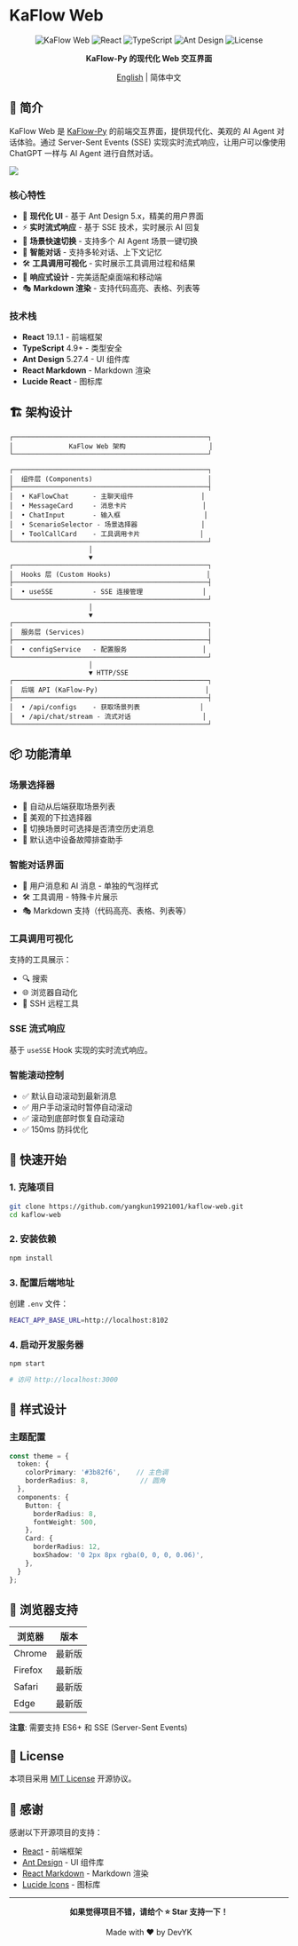 # KaFlow Web

<div align="center">

![KaFlow Web](https://img.shields.io/badge/KaFlow--Web-v0.1.0-blue)
![React](https://img.shields.io/badge/React-19.1.1-61dafb)
![TypeScript](https://img.shields.io/badge/TypeScript-4.9+-3178c6)
![Ant Design](https://img.shields.io/badge/Ant%20Design-5.27+-1890ff)
![License](https://img.shields.io/badge/License-MIT-yellow)

**KaFlow-Py 的现代化 Web 交互界面**

[English](./README_EN.md) | 简体中文

</div>

## 📖 简介

KaFlow Web 是 [KaFlow-Py](https://github.com/yangkun19921001/kaflow-py) 的前端交互界面，提供现代化、美观的 AI Agent 对话体验。通过 Server-Sent Events (SSE) 实现实时流式响应，让用户可以像使用 ChatGPT 一样与 AI Agent 进行自然对话。

![](http://devyk.top/2022/202510051404583.gif)


### 核心特性

- 🎨 **现代化 UI** - 基于 Ant Design 5.x，精美的用户界面
- ⚡ **实时流式响应** - 基于 SSE 技术，实时展示 AI 回复
- 🎯 **场景快速切换** - 支持多个 AI Agent 场景一键切换
- 💬 **智能对话** - 支持多轮对话、上下文记忆
- 🛠️ **工具调用可视化** - 实时展示工具调用过程和结果
- 📱 **响应式设计** - 完美适配桌面端和移动端
- 🎭 **Markdown 渲染** - 支持代码高亮、表格、列表等

### 技术栈

- **React** 19.1.1 - 前端框架
- **TypeScript** 4.9+ - 类型安全
- **Ant Design** 5.27.4 - UI 组件库
- **React Markdown** - Markdown 渲染
- **Lucide React** - 图标库

## 🏗️ 架构设计

```
┌─────────────────────────────────────────────────┐
│              KaFlow Web 架构                     │
└─────────────────────────────────────────────────┘

┌─────────────────────────────────────────────────┐
│  组件层 (Components)                             │
├─────────────────────────────────────────────────┤
│  • KaFlowChat      - 主聊天组件                 │
│  • MessageCard     - 消息卡片                   │
│  • ChatInput       - 输入框                     │
│  • ScenarioSelector - 场景选择器                │
│  • ToolCallCard    - 工具调用卡片               │
└─────────────────────────────────────────────────┘
                    │
                    ▼
┌─────────────────────────────────────────────────┐
│  Hooks 层 (Custom Hooks)                        │
├─────────────────────────────────────────────────┤
│  • useSSE          - SSE 连接管理               │
└─────────────────────────────────────────────────┘
                    │
                    ▼
┌─────────────────────────────────────────────────┐
│  服务层 (Services)                               │
├─────────────────────────────────────────────────┤
│  • configService   - 配置服务                   │
└─────────────────────────────────────────────────┘
                    │
                    ▼ HTTP/SSE
┌─────────────────────────────────────────────────┐
│  后端 API (KaFlow-Py)                           │
├─────────────────────────────────────────────────┤
│  • /api/configs    - 获取场景列表               │
│  • /api/chat/stream - 流式对话                  │
└─────────────────────────────────────────────────┘
```

## 📦 功能清单

### 场景选择器

- 🔄 自动从后端获取场景列表
- 🎨 美观的下拉选择器
- 🔀 切换场景时可选择是否清空历史消息
- 🎯 默认选中设备故障排查助手

### 智能对话界面

- 👤 用户消息和 AI 消息 - 单独的气泡样式
- 🛠️ 工具调用 - 特殊卡片展示
- 🎭 Markdown 支持（代码高亮、表格、列表等）

### 工具调用可视化

支持的工具展示：
- 🔍 搜索
- 🌐 浏览器自动化
- 🔧 SSH 远程工具

### SSE 流式响应

基于 `useSSE` Hook 实现的实时流式响应。

### 智能滚动控制

- ✅ 默认自动滚动到最新消息
- ✅ 用户手动滚动时暂停自动滚动
- ✅ 滚动到底部时恢复自动滚动
- ✅ 150ms 防抖优化

## 🚀 快速开始

### 1. 克隆项目

```bash
git clone https://github.com/yangkun19921001/kaflow-web.git
cd kaflow-web
```

### 2. 安装依赖

```bash
npm install
```

### 3. 配置后端地址

创建 `.env` 文件：

```bash
REACT_APP_BASE_URL=http://localhost:8102
```

### 4. 启动开发服务器

```bash
npm start

# 访问 http://localhost:3000
```



## 🎨 样式设计

### 主题配置

```typescript
const theme = {
  token: {
    colorPrimary: '#3b82f6',    // 主色调
    borderRadius: 8,             // 圆角
  },
  components: {
    Button: {
      borderRadius: 8,
      fontWeight: 500,
    },
    Card: {
      borderRadius: 12,
      boxShadow: '0 2px 8px rgba(0, 0, 0, 0.06)',
    },
  }
};
```

## 📱 浏览器支持

| 浏览器 | 版本 |
|--------|------|
| Chrome | 最新版 |
| Firefox | 最新版 |
| Safari | 最新版 |
| Edge | 最新版 |

**注意**: 需要支持 ES6+ 和 SSE (Server-Sent Events)

## 📄 License

本项目采用 [MIT License](./LICENSE) 开源协议。

## 🙏 感谢

感谢以下开源项目的支持：

- [React](https://react.dev/) - 前端框架
- [Ant Design](https://ant.design/) - UI 组件库
- [React Markdown](https://github.com/remarkjs/react-markdown) - Markdown 渲染
- [Lucide Icons](https://lucide.dev/) - 图标库

---

<div align="center">

**如果觉得项目不错，请给个 ⭐️ Star 支持一下！**

Made with ❤️ by DevYK

</div>
